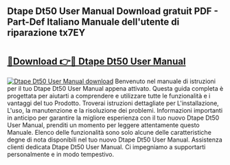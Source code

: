 ## Dtape Dt50 User Manual Download gratuit PDF - Part-Def Italiano Manuale dell'utente di riparazione tx7EY

# <h2><a href="http://dffxyiq.blite.top/?on=Dtape+Dt50+User+Manual">🔗Download 👉🔴 Dtape Dt50 User Manual</a></h2>

[![Dtape Dt50 User Manual download](https://i.imgur.com/lujVjoI.png)](http://dffxyiq.blite.top/?on=Dtape+Dt50+User+Manual)
Benvenuto nel manuale di istruzioni per il tuo Dtape Dt50 User Manual appena attivato. Questa guida completa è progettata per aiutarti a comprendere e utilizzare tutte le funzionalità e i vantaggi del tuo Prodotto. Troverai istruzioni dettagliate per L'installazione, L'uso, la manutenzione e la risoluzione dei problemi. Informazioni importanti in anticipo per garantire la migliore esperienza con il tuo nuovo Dtape Dt50 User Manual, prenditi un momento per leggere attentamente questo Manuale. Elenco delle funzionalità sono solo alcune delle caratteristiche degne di nota disponibili nel tuo nuovo Dtape Dt50 User Manual. Assistenza clienti dedicata Dtape Dt50 User Manual. Ci impegniamo a supportarti personalmente e in modo tempestivo.
